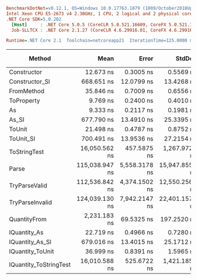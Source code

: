 ``` ini

BenchmarkDotNet=v0.12.1, OS=Windows 10.0.17763.1879 (1809/October2018Update/Redstone5)
Intel Xeon CPU E5-2673 v4 2.30GHz, 1 CPU, 2 logical and 2 physical cores
.NET Core SDK=5.0.202
  [Host]     : .NET Core 5.0.5 (CoreCLR 5.0.521.16609, CoreFX 5.0.521.16609), X64 RyuJIT
  Job-SLLTCX : .NET Core 2.1.27 (CoreCLR 4.6.29916.01, CoreFX 4.6.29916.03), X64 RyuJIT

Runtime=.NET Core 2.1  Toolchain=netcoreapp21  IterationTime=125.0000 ms  

```
|                 Method |           Mean |         Error |         StdDev |         Median |  Gen 0 | Gen 1 | Gen 2 | Allocated |
|----------------------- |---------------:|--------------:|---------------:|---------------:|-------:|------:|------:|----------:|
|            Constructor |      12.673 ns |     0.3005 ns |      0.5569 ns |      12.540 ns |      - |     - |     - |         - |
|         Constructor_SI |     668.651 ns |    12.0799 ns |     13.4268 ns |     667.021 ns | 0.0103 |     - |     - |     192 B |
|             FromMethod |      35.846 ns |     0.7009 ns |      0.6556 ns |      35.761 ns |      - |     - |     - |         - |
|             ToProperty |       9.769 ns |     0.2400 ns |      0.4010 ns |       9.722 ns |      - |     - |     - |         - |
|                     As |       9.333 ns |     0.2117 ns |      0.1981 ns |       9.332 ns |      - |     - |     - |         - |
|                  As_SI |     677.790 ns |    13.4910 ns |     25.3395 ns |     678.619 ns | 0.0104 |     - |     - |     192 B |
|                 ToUnit |      21.498 ns |     0.4787 ns |      0.8752 ns |      21.414 ns |      - |     - |     - |         - |
|              ToUnit_SI |     700.491 ns |    13.9536 ns |     27.2154 ns |     700.256 ns | 0.0063 |     - |     - |     192 B |
|           ToStringTest |  16,050.562 ns |   457.5875 ns |  1,267.9729 ns |  15,700.000 ns |      - |     - |     - |     952 B |
|                  Parse | 115,038.947 ns | 5,558.3178 ns | 15,947.8558 ns | 109,400.000 ns |      - |     - |     - |   44816 B |
|          TryParseValid | 112,536.842 ns | 4,374.1502 ns | 12,550.2569 ns | 109,200.000 ns |      - |     - |     - |   44792 B |
|        TryParseInvalid | 124,039.130 ns | 7,942.2147 ns | 22,401.1575 ns | 115,950.000 ns |      - |     - |     - |   44392 B |
|           QuantityFrom |   2,231.183 ns |    69.5325 ns |    197.2520 ns |   2,200.000 ns |      - |     - |     - |      56 B |
|           IQuantity_As |      22.719 ns |     0.4966 ns |      0.7280 ns |      22.682 ns | 0.0030 |     - |     - |      24 B |
|        IQuantity_As_SI |     679.016 ns |    13.4015 ns |     25.1712 ns |     680.512 ns | 0.0104 |     - |     - |     192 B |
|       IQuantity_ToUnit |      36.999 ns |     0.8391 ns |      1.5965 ns |      36.917 ns | 0.0077 |     - |     - |      56 B |
| IQuantity_ToStringTest |  16,010.588 ns |   525.6722 ns |  1,421.1852 ns |  15,900.000 ns |      - |     - |     - |     952 B |
